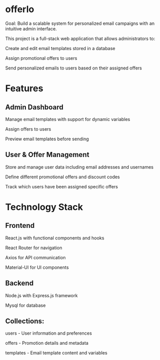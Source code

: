 # offerlo
Goal: Build a scalable system for personalized email campaigns with an intuitive admin interface.

This project is a full-stack web application that allows administrators to:

Create and edit email templates stored in a database

Assign promotional offers to users 

Send personalized emails to users based on their assigned offers

# Features
## Admin Dashboard

Manage email templates with support for dynamic variables

Assign offers to users 

Preview email templates before sending

## User & Offer Management

Store and manage user data including email addresses and usernames

Define different promotional offers and discount codes

Track which users have been assigned specific offers

# Technology Stack
## Frontend
React.js with functional components and hooks

React Router for navigation

Axios for API communication

Material-UI for UI components


## Backend
Node.js with Express.js framework

Mysql for database


## Collections:

users - User information and preferences

offers - Promotion details and metadata

templates - Email template content and variables




